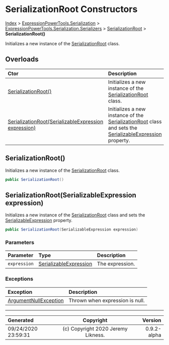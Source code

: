 ﻿# SerializationRoot Constructors

[Index](../index.md) > [ExpressionPowerTools.Serialization](ExpressionPowerTools.Serialization.a.md) > [ExpressionPowerTools.Serialization.Serializers](ExpressionPowerTools.Serialization.Serializers.n.md) > [SerializationRoot](ExpressionPowerTools.Serialization.Serializers.SerializationRoot.cs.md) > **SerializationRoot()**

Initializes a new instance of the [SerializationRoot](ExpressionPowerTools.Serialization.Serializers.SerializationRoot.cs.md) class.

## Overloads

| Ctor | Description |
| :-- | :-- |
| [SerializationRoot()](#serializationroot) | Initializes a new instance of the [SerializationRoot](ExpressionPowerTools.Serialization.Serializers.SerializationRoot.cs.md) class. |
| [SerializationRoot(SerializableExpression expression)](#serializationrootserializableexpression-expression) | Initializes a new instance of the [SerializationRoot](ExpressionPowerTools.Serialization.Serializers.SerializationRoot.cs.md) class and sets the [SerializableExpression](ExpressionPowerTools.Serialization.Serializers.SerializableExpression.cs.md) property. |

## SerializationRoot()

Initializes a new instance of the [SerializationRoot](ExpressionPowerTools.Serialization.Serializers.SerializationRoot.cs.md) class.

```csharp
public SerializationRoot()
```



## SerializationRoot(SerializableExpression expression)

Initializes a new instance of the [SerializationRoot](ExpressionPowerTools.Serialization.Serializers.SerializationRoot.cs.md) class and sets the [SerializableExpression](ExpressionPowerTools.Serialization.Serializers.SerializableExpression.cs.md) property.

```csharp
public SerializationRoot(SerializableExpression expression)
```

### Parameters

| Parameter | Type | Description |
| :-- | :-- | :-- |
| `expression` | [SerializableExpression](ExpressionPowerTools.Serialization.Serializers.SerializableExpression.cs.md) | The expression. |

### Exceptions

| Exception | Description |
| :-- | :-- |
| [ArgumentNullException](https://docs.microsoft.com/dotnet/api/system.argumentnullexception) | Thrown when expression is null. |


---

| Generated | Copyright | Version |
| :-- | :-: | --: |
| 09/24/2020 23:59:31 | (c) Copyright 2020 Jeremy Likness. | 0.9.2-alpha |
